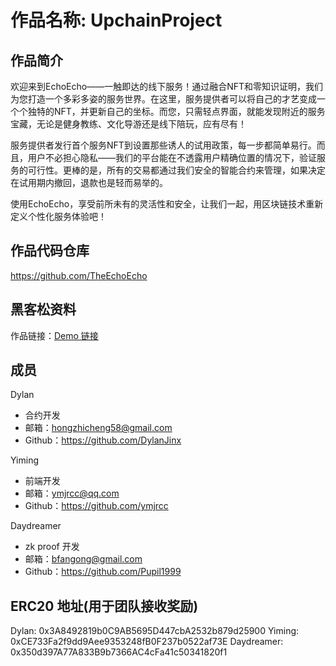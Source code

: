 # 作品名称: UpchainProject

## 作品简介
欢迎来到EchoEcho——一触即达的线下服务！通过融合NFT和零知识证明，我们为您打造一个多彩多姿的服务世界。在这里，服务提供者可以将自己的才艺变成一个个独特的NFT，并更新自己的坐标。而您，只需轻点界面，就能发现附近的服务宝藏，无论是健身教练、文化导游还是线下陪玩，应有尽有！

服务提供者发行首个服务NFT到设置那些诱人的试用政策，每一步都简单易行。而且，用户不必担心隐私——我们的平台能在不透露用户精确位置的情况下，验证服务的可行性。更棒的是，所有的交易都通过我们安全的智能合约来管理，如果决定在试用期内撤回，退款也是轻而易举的。

使用EchoEcho，享受前所未有的灵活性和安全，让我们一起，用区块链技术重新定义个性化服务体验吧！

## 作品代码仓库
https://github.com/TheEchoEcho

## 黑客松资料
作品链接：[Demo 链接](https://echo-echo-frontend.vercel.app/)

## 成员

Dylan
- 合约开发
- 邮箱：hongzhicheng58@gmail.com
- Github：https://github.com/DylanJinx

Yiming
- 前端开发
- 邮箱：ymjrcc@qq.com
- Github：https://github.com/ymjrcc

Daydreamer
- zk proof 开发
- 邮箱：bfangong@gmail.com
- Github：https://github.com/Pupil1999

## ERC20 地址(用于团队接收奖励)
Dylan: 0x3A8492819b0C9AB5695D447cbA2532b879d25900
Yiming: 0xCE733Fa2f9dd9Aee9353248fB0F237b0522af73E
Daydreamer: 0x350d397A77A833B9b7366AC4cFa41c50341820f1